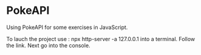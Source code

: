 # PokeAPI
Using PokeAPI for some exercises in JavaScript.

To lauch the project use : npx http-server -a 127.0.0.1 into a terminal.
Follow the link.
Next go into the console.